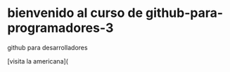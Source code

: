 # bienvenido al curso de github-para-programadores-3

github para desarrolladores

[visita la americana](

